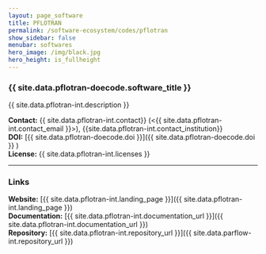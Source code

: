 ```yaml
---
layout: page_software
title: PFLOTRAN
permalink: /software-ecosystem/codes/pflotran
show_sidebar: false
menubar: softwares
hero_image: /img/black.jpg
hero_height: is_fullheight
---
```


### {{ site.data.pflotran-doecode.software_title }} [<i class="fas fa-book"></i>]({{site.data.pflotran-int.landing_page}}) [<i class="fab fa-bitbucket"></i>]({{site.data.pflotran-int.repository_url}})

{{ site.data.pflotran-int.description }} 

**Contact:** {{ site.data.pflotran-int.contact}} (<{{ site.data.pflotran-int.contact_email }}>), {{site.data.pflotran-int.contact_institution}} <br>
**DOI:**  [{{ site.data.pflotran-doecode.doi }}]({{ site.data.pflotran-doecode.doi }} ) <br>
**License:**  {{ site.data.pflotran-int.licenses }} <br>

***

### Links

**Website:** [{{ site.data.pflotran-int.landing_page }}]({{ site.data.pflotran-int.landing_page }}) <br>
**Documentation:** [{{ site.data.pflotran-int.documentation_url }}]({{ site.data.pflotran-int.documentation_url }}) <br>
**Repository:** [{{ site.data.pflotran-int.repository_url }}]({{ site.data.parflow-int.repository_url }}) <br>

